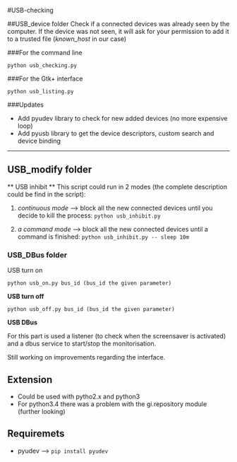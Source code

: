 #USB-checking

##USB_device folder
Check if a connected devices was already seen by the computer.
If the device was not seen, it will ask for your permission to add it
to a trusted file (*known_host* in our case)

###For the command line

```python usb_checking.py```

###For the Gtk+ interface

```python usb_listing.py```


###Updates
* Add pyudev library to check for new added devices (no more expensive loop)
* Add pyusb library to get the device descriptors, custom search and device binding

---
## USB_modify folder

** USB inhibit **
This script could run in 2 modes (the complete description could be find in the
script):

1. *continuous mode* --> block all the new connected devices until you decide
to kill the process:
```python usb_inhibit.py```

2. *a command mode* --> block all the new connected devices until a command
is finished:
```python usb_inhibit.py -- sleep 10m```

### USB_DBus folder

USB turn on

```python usb_on.py bus_id (bus_id the given parameter)```

**USB turn off**

```python usb_off.py bus_id (bus_id the given parameter)```

**USB DBus**

For this part is used a listener (to check when the screensaver is activated)
and a dbus service to start/stop the monitorisation.

Still working on improvements regarding the interface.

## Extension
* Could be used with pytho2.x and python3
* For python3.4 there was a problem with the gi.repository module (further looking)

## Requiremets
* pyudev --> ```pip install pyudev```


